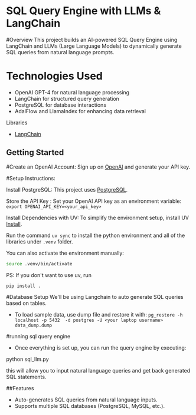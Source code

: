 # SQL Query Engine with LLMs & LangChain

#Overview
This project builds an AI-powered SQL Query Engine using LangChain and LLMs (Large Language Models) to dynamically generate SQL queries from natural language prompts.

# Technologies Used
- OpenAI GPT-4 for natural language processing
- LangChain for structured query generation
- PostgreSQL for database interactions
- AdalFlow and LlamaIndex for enhancing data retrieval

Libraries
- [LangChain](https://github.com/langchain-ai/langchain)

## Getting Started

#Create an OpenAI Account: 
Sign up on [OpenAI](https://platform.openai.com/) and generate your API key.

#Setup Instructions:

Install PostgreSQL: This project uses [PostgreSQL](https://www.postgresql.org/download/macosx/).
    
Store the API Key : Set your OpenAI API key as an environment variable:
`export OPENAI_API_KEY=<your_api_key>`

Install Dependencies with UV:
To simplify the environment setup, install UV [Install](https://docs.astral.sh/uv/getting-started/installation/).

Run the command `uv sync` to install the python environment and all of the libraries under `.venv` folder.

You can also activate the environment manually: 
```sh
source .venv/bin/activate
```

PS: If you don't want to use uv, run
```sh
pip install .
```

#Database Setup
We'll be using Langchain to auto generate SQL queries based on tables.

- To load sample data, use dump file and restore it with:
 `pg_restore -h localhost -p 5432  -d postgres -U <your laptop username> data_dump.dump`

#running sql query engine
- Once everything is set up, you can run the query engine by executing:

python sql_llm.py

this will allow you to input natural language queries and get back generated SQL statements.

##Features

- Auto-generates SQL queries from natural language inputs.
- Supports multiple SQL databases (PostgreSQL, MySQL, etc.).


